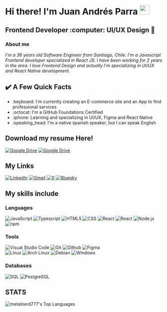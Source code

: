 <h1> Hi there! I'm Juan Andrés Parra <img src="https://raw.githubusercontent.com/iampavangandhi/iampavangandhi/master/gifs/Hi.gif" width="30px"></h1>
<h2>Frontend Developer :computer: UI/UX Design 🎨</h2>

### About me
<i>I'm a 36 years old Software Engineer from Santiago, Chile. I'm a Javascript Frontend developer specialized in React JS. I have been working for 2 years in the area. I love Frontend Design and actually I'm specializing in UI/UX and React Native development.</i>

<h2>✔️ A Few Quick Facts</h2>
<ul>
  <li>:keyboard: I'm currently creating an E-commerce site and an App to find professional services</li>
  <li>:octocat: I'm a GitHub Foundations Certified</li>
  <li>:iphone: Learning and specializing in UI/UX, Figma and React Native</li>
  <li>:speaking_head: I'm a native spanish speaker, but I can speak English  </li>
</ul>

## Download my resume Here!
<a href="https://drive.google.com/file/d/1qC-UHeschL1KFxrn4QijHT2W-WmFWS-s/view?usp=sharing">![Google Drive](https://img.shields.io/badge/Resume%20[in%20English]-333333?logo=googledrive&logoColor=09b04e)</a>
<a href="https://drive.google.com/file/d/1_oFz2Ma-ASEiC2cHi2NWtIbWM2IjQCEI/view?usp=sharing">![Google Drive](https://img.shields.io/badge/Resume%20[in%20Spanish]-333333?logo=googledrive&logoColor=09b04e)</a>

## My Links
<a href="https://www.linkedin.com/in/juan-andres-pm/">![LinkedIn](https://img.shields.io/badge/Linkedin-%230077B5.svg?logo=linkedin&logoColor=white)</a>
<a href="mailto:juanparra1988@gmail.com">![Gmail](https://img.shields.io/badge/Gmail-D14836?logo=gmail&logoColor=white)</a>
<a href="https://x.com/skogardraugur">![X](https://img.shields.io/badge/X-%23000000.svg?logo=X&logoColor=white)</a>
<a href="https://bsky.app/profile/skogardraugur.bsky.social">![Bluesky](https://img.shields.io/badge/Bluesky-0285FF?logo=bluesky&logoColor=fff)</a>
<!-- 
<a href="https://t.me/juanandrespm">![Telegram](https://img.shields.io/badge/Telegram-2CA5E0?logo=telegram&logoColor=white)</a>
-->
## My skills include

<h3>Languages</h3>

![JavaScript](https://img.shields.io/badge/-JavaScript-333333?style=flat&logo=javascript)
![Typescript](https://img.shields.io/badge/-Typescript-333333?style=flat&logo=typescript)
![HTML5](https://img.shields.io/badge/-HTML5-333333?style=flat&logo=HTML5)
![CSS](https://img.shields.io/badge/-CSS-333333?style=flat&logo=CSS3&logoColor=1572B6)
![React](https://img.shields.io/badge/-React-333333?style=flat&logo=react)
![React](https://img.shields.io/badge/-React%20Native-333333?style=flat&logo=react)
![Node.js](https://img.shields.io/badge/-Node.js-333333?style=flat&logo=node.js)
![npm](https://img.shields.io/badge/npm-333333?logo=npm&logoColor=2394cc)

<h3>Tools</h3>

![Visual Studio Code](https://custom-icon-badges.demolab.com/badge/Visual%20Studio%20Code-333333.svg?logo=vsc&logoColor=2cadf2)
![Git](https://img.shields.io/badge/-Git-333333?style=flat&logo=git&logoColor=2cadf2)
![Github](https://img.shields.io/badge/-Github-333333?style=flat&logo=github&logoColor=7c55f2)
![Figma](https://img.shields.io/badge/-Figma-333333?style=flat&logo=figma&logoColor=a45eff)<br/>
![Linux](https://img.shields.io/badge/Linux-333333?logo=linux&logoColor=black)
![Arch Linux](https://img.shields.io/badge/Arch%20Linux-333333?logo=arch-linux&logoColor=2394cc)
![Debian](https://img.shields.io/badge/Debian-333333?logo=debian&logoColor=a82a3f)
![Windows](https://custom-icon-badges.demolab.com/badge/Windows-333333?logo=windows11&logoColor=097dd6)


<h3>Databases</h3>

![SQL](https://img.shields.io/badge/-MySQL-333333?style=flat&logo=mysql)
![PostgreSQL](https://img.shields.io/badge/-PostgreSQL-333333?style=flat&logo=postgresql)

## STATS
![metalnerd777's Top Languages](https://github-readme-stats.vercel.app/api/top-langs/?username=metalnerd777&theme=dracula&show_icons=true&hide_border=true&layout=compact)
